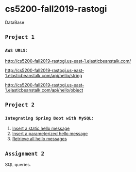 # cs5200-fall2019-rastogi
DataBase 


## `Project 1` 
### `AWS URLS`:

http://cs5200-fall2019-rastogi.us-east-1.elasticbeanstalk.com/

http://cs5200-fall2019-rastogi.us-east-1.elasticbeanstalk.com/api/hello/string

http://cs5200-fall2019-rastogi.us-east-1.elasticbeanstalk.com/api/hello/object


## `Project 2`

### `Integrating Spring Boot with MySQL`:

1. [Insert a static hello message](http://cs5200-fall2019-rastogi.us-east-1.elasticbeanstalk.com/api/hello/insert)
2. [Insert a parameterized hello message](http://cs5200-fall2019-rastogi.us-east-1.elasticbeanstalk.com/api/insert/Enter%20Some%20Message)
3. [Retrieve all hello messages](http://cs5200-fall2019-rastogi.us-east-1.elasticbeanstalk.com/api/hello/select/all)


## `Assignment 2`
SQL queries.
